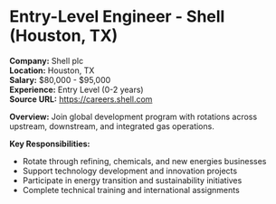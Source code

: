 # Entry-Level Engineer - Shell (Houston, TX)

**Company:** Shell plc  
**Location:** Houston, TX  
**Salary:** $80,000 - $95,000  
**Experience:** Entry Level (0-2 years)  
**Source URL:** https://careers.shell.com

**Overview:** Join global development program with rotations across upstream, downstream, and integrated gas operations.

**Key Responsibilities:**
- Rotate through refining, chemicals, and new energies businesses
- Support technology development and innovation projects
- Participate in energy transition and sustainability initiatives
- Complete technical training and international assignments